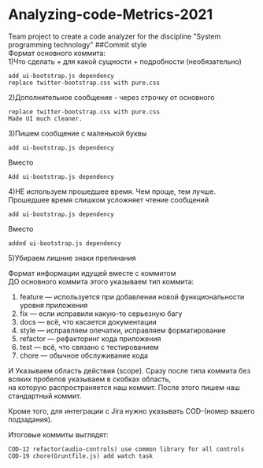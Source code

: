 # Analyzing-code-Metrics-2021

Team project to create a code analyzer for the discipline "System programming technology"
##Commit style  
Формат основного коммита:  
1)Что сделать + для какой сущности + подробности (необязательно)
  
    add ui-bootstrap.js dependency
	replace twitter-bootstrap.css with pure.css
	
2)Дополнительное сообщение - через строчку от основного  

	replace twitter-bootstrap.css with pure.css
	Made UI much cleaner.
	
3)Пишем сообщение с маленькой буквы

	add ui-bootstrap.js dependency
Вместо

	Add ui-bootstrap.js dependency
	
4)НЕ используем прошедшее время.
Чем проще, тем лучше.   Прошедшее время слишком усложняет чтение сообщений  

	add ui-bootstrap.js dependency
Вместо

	added ui-bootstrap.js dependency
	
5)Убираем лишние знаки препинания  

Формат информации идущей вместе с коммитом  
ДО основного коммита этого указываем тип коммита:  
   1. feature — используется при добавлении новой   функциональности уровня приложения  
   2. fix — если исправили какую-то серьезную багу  
   3. docs — всё, что касается документации  
   4. style — исправляем опечатки, исправляем форматирование  
   5. refactor — рефакторинг кода приложения  
   6. test — всё, что связано с тестированием  
   7. chore — обычное обслуживание кода  

И Указываем область действия (scope). Сразу после типа коммита без всяких
пробелов указываем в скобках область,   
на которую распространяется наш коммит.
После этого пишем наш стандартный коммит.

Кроме того, для интеграции с Jira нужно указывать
 COD-(номер вашего подзадания).
	
Итоговые коммиты выглядят:  

	COD-12 refactor(audio-controls) use common library for all controls
	COD-19 chore(Gruntfile.js) add watch task